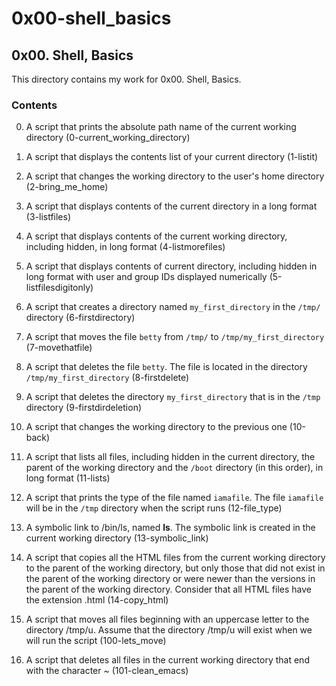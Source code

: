 # 0x00-shell_basics

## 0x00. Shell, Basics

This directory contains my work for 0x00. Shell, Basics.

### Contents

0. A script that prints the absolute path name of the current working directory (0-current_working_directory)

1. A script that displays the contents list of your current directory (1-listit)

2. A script that changes the working directory to the user's home directory (2-bring_me_home)

3. A script that displays contents of the current directory in a long format (3-listfiles)

4. A script that displays contents of the current working directory, including hidden, in long format (4-listmorefiles)

5. A script that displays contents of current directory, including hidden in long format with user and group IDs displayed numerically (5-listfilesdigitonly)

6. A script that creates a directory named ```my_first_directory``` in the ```/tmp/``` directory (6-firstdirectory)

7. A script that moves the file ```betty``` from ```/tmp/``` to ```/tmp/my_first_directory``` (7-movethatfile)

8. A script that deletes the file ```betty```. The file is located in the directory ```/tmp/my_first_directory``` (8-firstdelete)

9. A script that deletes the directory ```my_first_directory``` that is in the ```/tmp``` directory (9-firstdirdeletion)

10. A script that changes the working directory to the previous one (10-back)

11. A script that lists all files, including hidden in the current directory, the parent of the working directory and the ```/boot``` directory (in this order), in long format (11-lists)

12. A script that prints the type of the file named ```iamafile```. The file ```iamafile``` will be in the ```/tmp``` directory when the script runs (12-file_type)

13. A symbolic link to /bin/ls, named __ls__. The symbolic link is created in the current working directory (13-symbolic_link)

14. A script that copies all the HTML files from the current working directory to the parent of the working directory, but only those that did not exist in the parent of the working directory or were newer than the versions in the parent of the working directory. Consider that all HTML files have the extension .html (14-copy_html)

15. A script that moves all files beginning with an uppercase letter to the directory /tmp/u. Assume that the directory /tmp/u will exist when we will run the script (100-lets_move)

16. A script that deletes all files in the current working directory that end with the character ~ (101-clean_emacs)
